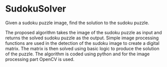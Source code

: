 # SudokuSolver
Given a sudoku puzzle image, find the solution to the sudoku puzzle.

The proposed algorithm takes the image of the sudoku puzzle as input and returns the solved sudoku puzzle as the output. Simple image processing functions are used in the detection of the sudoku image to create a digital matrix. The matrix is then solved using basic logic to produce the solution of the puzzle. The algorithm is coded using python and for the image processing part OpenCV is used. 
